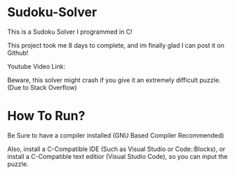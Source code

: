 # Sudoku-Solver
This is a Sudoku Solver I programmed in C! 

This project took me 8 days to complete, and im finally glad I can post it on Github!

Youtube Video Link: 

Beware, this solver might crash if you give it an extremely difficult puzzle. (Due to Stack Overflow)

# How To Run?

Be Sure to have a compiler installed (GNU Based Compiler Recommended)

Also, install a C-Compatible IDE (Such as Visual Studio or Code::Blocks), or install a C-Compatible text editior (Visual Studio Code), so you can input the puzzle.
